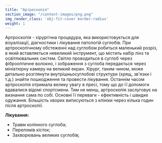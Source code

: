 ```yaml
---
title: "Артроскопія"
section_image: "/content-images/png.png"
img_render_class: 'obj-fit-cover border-radius'
weight: 1
---
```

Артроскопія - хірургічна процедура, яка використовується для візуалізації, діагностики і лікування патологій суглобів.
При артроскопічному обстеженні над суглобом робиться маленький розріз, в який вставляється невеликий інструмент, що містить набір лінз та освітлювальних систем. Світло проводиться в суглоб через фіброоптичне волокно, і зображення з суглоба передається через мініатюрну камеру на великий екран. Хірург, таким чином, може детально розглянути внутрішньосуглобові структури (хрящ, зв'язки і т.д.) знайти пошкодження та провести лікування.
Останнім часом артроскопія отримала велику увагу в пресі, тому що до її допомоги вдавалися відомі спортсмени.
Тим не менш, артроскопія заслуговує на визнання сама по собі. Основні її переваги - ефективність і швидке одужання.
Більшість хворих виписуються з клініки через кілька годин після артроскопії.


**Лікування:**
- Травм колінного суглоба;
- Переломів кісток;
- Захворювань великих суглобів;